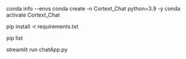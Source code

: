  conda info --envs
 conda create -n Cortext_Chat python=3.9 -y
 conda activate Cortext_Chat

 pip install -r requirements.txt

 pip list


 streamlit run chatApp.py